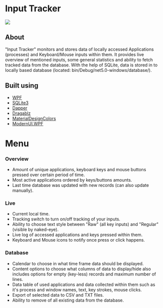 # Input Tracker
![](https://imgur.com/v4JWS4W.png)

## About
"Input Tracker" monitors and stores data of locally accessed Applications (processes) and Keyboard/Mouse inputs within them. 
It provides live overview of mentioned inputs, some general statistics and ability to fetch tracked data from the database.
With the help of SQLite, data is stored in to locally based database (located: bin/Debug/net5.0-windows/database/).

## Built using
* [WPF](https://github.com/dotnet/wpf)
* [SQLite3](https://www.sqlite.org/index.html)
* [Dapper](https://dapperlib.github.io/Dapper/)
* [Dragablz](https://dragablz.net/)
* [MaterialDesignColors](http://materialdesigninxaml.net/)
* [ModernUI.WPF](https://github.com/firstfloorsoftware/mui)

# Menu
### Overview
* Amount of unique applications, keyboard keys and mouse buttons pressed over certain period of time.
* Most active applications ordered by keys/buttons amounts.
* Last time database was updated with new records (can also update manually).

### Live
* Current local time.
* Tracking switch to turn on/off tracking of your inputs.
* Ability to choose text style between "Raw" (all key inputs) and "Regular" (visible by naked-eye).
* Live log of accessed applications and keys pressed within them.
* Keyboard and Mouse icons to notify once press or click happens.

### Database
* Calendar to choose in what time frame data should be displayed.
* Content options to choose what columns of data to display/hide also includes options for empty (key-less) records and maximum number of lines.
* Data table of used applications and data collected within them such as it's process and window names, text, key strokes, mouse clicks.
* Export of selected data to CSV and TXT files.
* Ability to remove of all existing data from the database.
